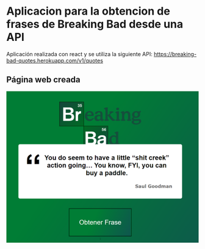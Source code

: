 # Aplicacion para la obtencion de frases de Breaking Bad desde una API

Aplicación realizada con react y se utiliza la siguiente API: https://breaking-bad-quotes.herokuapp.com/v1/quotes

## Página web creada

![Página de Breaking Bad](/screenshot/breakingbad.png)

